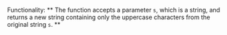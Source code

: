 Functionality: ** The function accepts a parameter `s`, which is a string, and returns a new string containing only the uppercase characters from the original string `s`. **